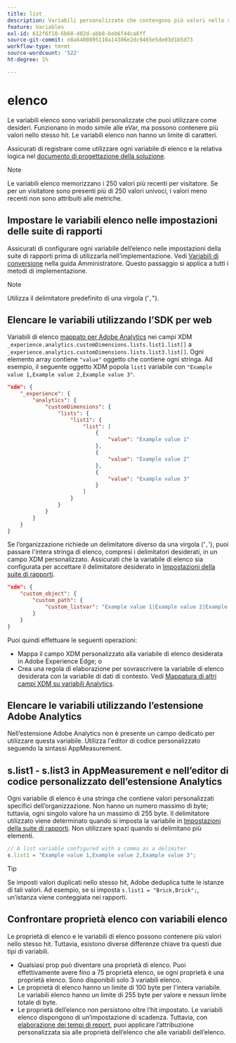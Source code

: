 ```yaml
---
title: list
description: Variabili personalizzate che contengono più valori nello stesso hit.
feature: Variables
exl-id: 612f6f10-6b68-402d-abb8-beb6f44ca6ff
source-git-commit: e8a6400895110a14306e2dc9465e5de03d1b5d73
workflow-type: tm+mt
source-wordcount: '522'
ht-degree: 1%

---
```


# elenco

Le variabili elenco sono variabili personalizzate che puoi utilizzare come desideri. Funzionano in modo simile alle eVar, ma possono contenere più valori nello stesso hit. Le variabili elenco non hanno un limite di caratteri.

Assicurati di registrare come utilizzare ogni variabile di elenco e la relativa logica nel [documento di progettazione della soluzione](../../prepare/solution-design.md).

>[!NOTE]
>
>Le variabili elenco memorizzano i 250 valori più recenti per visitatore. Se per un visitatore sono presenti più di 250 valori univoci, i valori meno recenti non sono attribuiti alle metriche.

## Impostare le variabili elenco nelle impostazioni delle suite di rapporti

Assicurati di configurare ogni variabile dell’elenco nelle impostazioni della suite di rapporti prima di utilizzarla nell’implementazione. Vedi [Variabili di conversione](/help/admin/admin/conversion-var-admin/list-var-admin.md) nella guida Amministratore. Questo passaggio si applica a tutti i metodi di implementazione.

>[!NOTE]
>
>Utilizza il delimitatore predefinito di una virgola (&#39;`,`&quot;).

## Elencare le variabili utilizzando l’SDK per web

Variabili di elenco [mappato per Adobe Analytics](https://experienceleague.adobe.com/docs/analytics/implementation/aep-edge/variable-mapping.html?lang=it) nei campi XDM `_experience.analytics.customDimensions.lists.list1.list[]` a `_experience.analytics.customDimensions.lists.list3.list[]`. Ogni elemento array contiene `"value"` oggetto che contiene ogni stringa. Ad esempio, il seguente oggetto XDM popola `list1` variabile con `"Example value 1,Example value 2,Example value 3"`.

```json
"xdm": {
    "_experience": {
        "analytics": {
            "customDimensions": {
                "lists": {
                    "list1": {
                        "list": [
                            {
                                "value": "Example value 1"
                            },
                            {
                                "value": "Example value 2"
                            },
                            {
                                "value": "Example value 3"
                            }
                        ]
                    }
                }
            }
        }
    }
}
```

Se l’organizzazione richiede un delimitatore diverso da una virgola (&#39;`,`&#39;), puoi passare l&#39;intera stringa di elenco, compresi i delimitatori desiderati, in un campo XDM personalizzato. Assicurati che la variabile di elenco sia configurata per accettare il delimitatore desiderato in [Impostazioni della suite di rapporti](/help/admin/admin/conversion-var-admin/list-var-admin.md).

```json
"xdm": {
    "custom_object": {
        "custom_path": {
            "custom_listvar": "Example value 1|Example value 2|Example value 3"
        }
    }
}
```

Puoi quindi effettuare le seguenti operazioni:

* Mappa il campo XDM personalizzato alla variabile di elenco desiderata in Adobe Experience Edge; o
* Crea una regola di elaborazione per sovrascrivere la variabile di elenco desiderata con la variabile di dati di contesto. Vedi [Mappatura di altri campi XDM su variabili Analytics](../../aep-edge/variable-mapping.md#mapping-other-xdm-fields-to-analytics-variables).

## Elencare le variabili utilizzando l’estensione Adobe Analytics

Nell’estensione Adobe Analytics non è presente un campo dedicato per utilizzare questa variabile. Utilizza l&#39;editor di codice personalizzato seguendo la sintassi AppMeasurement.

## s.list1 - s.list3 in AppMeasurement e nell’editor di codice personalizzato dell’estensione Analytics

Ogni variabile di elenco è una stringa che contiene valori personalizzati specifici dell’organizzazione. Non hanno un numero massimo di byte; tuttavia, ogni singolo valore ha un massimo di 255 byte. Il delimitatore utilizzato viene determinato quando si imposta la variabile in [Impostazioni della suite di rapporti](/help/admin/admin/conversion-var-admin/list-var-admin.md). Non utilizzare spazi quando si delimitano più elementi.

```js
// A list variable configured with a comma as a delimiter
s.list1 = "Example value 1,Example value 2,Example value 3";
```

>[!TIP]
>
>Se imposti valori duplicati nello stesso hit, Adobe deduplica tutte le istanze di tali valori. Ad esempio, se si imposta `s.list1 = "Brick,Brick";`, un’istanza viene conteggiata nei rapporti.

## Confrontare proprietà elenco con variabili elenco

Le proprietà di elenco e le variabili di elenco possono contenere più valori nello stesso hit. Tuttavia, esistono diverse differenze chiave tra questi due tipi di variabili.

* Qualsiasi prop può diventare una proprietà di elenco. Puoi effettivamente avere fino a 75 proprietà elenco, se ogni proprietà è una proprietà elenco. Sono disponibili solo 3 variabili elenco.
* Le proprietà di elenco hanno un limite di 100 byte per l&#39;intera variabile. Le variabili elenco hanno un limite di 255 byte per valore e nessun limite totale di byte.
* Le proprietà dell’elenco non persistono oltre l’hit impostato. Le variabili elenco dispongono di un’impostazione di scadenza. Tuttavia, con [elaborazione dei tempi di report](/help/components/vrs/vrs-report-time-processing.md), puoi applicare l’attribuzione personalizzata sia alle proprietà dell’elenco che alle variabili dell’elenco.
